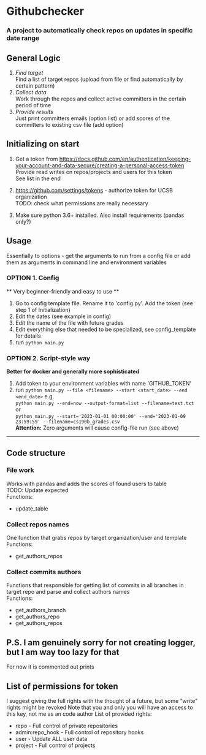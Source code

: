 # Githubchecker
### A project to automatically check repos on updates in specific date range

## General Logic
1. *Find target*  
Find a list of target repos (upload from file or find automatically by certain pattern)
2. *Collect data*  
Work through the repos and collect active committers in the certain period of time
3. *Provide results*  
Just print committers emails (option list) or add scores of the committers to existing csv file (add option)

## Initializing on start
1. Get a token from https://docs.github.com/en/authentication/keeping-your-account-and-data-secure/creating-a-personal-access-token  
Provide read writes on repos/projects and users for this token  
See list in the end

2. https://github.com/settings/tokens - authorize token for UCSB organization  
TODO: check what permissions are really necessary

3. Make sure python 3.6+ installed. Also install requirements
(pandas only?)

## Usage
Essentially to options - get the arguments to run from a config file or add them as arguments in command line and environment variables

### OPTION 1. Config
** Very beginner-friendly and easy to use **
1. Go to config template file. Rename it to 'config.py'. Add the token (see step 1 of Initialization)
2. Edit the dates (see example in config)
3. Edit the name of the file with future grades
4. Edit everything else that needed to be specialized, see config_template for details
5. run `python main.py`

### OPTION 2. Script-style way
**Better for docker and generally more sophisticated**
1. Add token to your environment variables with name 'GITHUB_TOKEN'
2. run `python main.py --file <filename> --start <start_date> --end <end_date>`
e.g.  
`python main.py --end=now --output-format=list --filename=test.txt`  
or  
`python main.py --start='2023-01-01 00:00:00' --end='2023-01-09 23:59:59' --filename=cs190b_grades.csv`  
**Attention:** Zero arguments will cause config-file run (see above)

______________________________________________________________________________________
## Code structure
### File work
Works with pandas and adds the scores of found users to table  
TODO: Update expected  
Functions:
- update_table

### Collect repos names
One function that grabs repos by target organization/user and template  
Functions:
- get_authors_repos

### Collect commits authors
Functions that responsible for getting list of commits in all branches in target repo and parse and collect authors names  
Functions:
- get_authors_branch
- get_authors_repo
- get_authors_repos

## P.S. I am genuinely sorry for not creating logger, but I am way too lazy for that
For now it is commented out prints

## List of permissions for token
I suggest giving the full rights with the thought of a future, but some "write" rights might be revoked
Note that you and only you will have an access to this key, not me as an code author
List of provided rights:
- repo - Full control of private repositories 
- admin:repo_hook - Full control of repository hooks 
- user - Update ALL user data 
- project - Full control of projects 